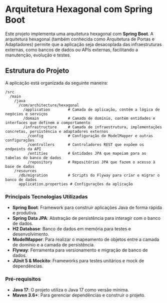 
# Arquitetura Hexagonal com Spring Boot

Este projeto implementa uma arquitetura hexagonal com **Spring Boot**. A arquitetura hexagonal (também conhecida como Arquitetura de Portas e Adaptadores) permite que a aplicação seja desacoplada das infraestruturas externas, como bancos de dados ou APIs externas, facilitando a manutenção, evolução e testes.

## Estrutura do Projeto

A aplicação está organizada da seguinte maneira:

```
/src
  /main
    /java
      /com/architecture/hexagonal
        /application        # Camada de aplicação, contém a lógica de negócios e serviços
        /domain             # Camada de domínio, contém entidades e interfaces que definem o comportamento
        /infrastructure     # Camada de infraestrutura, implementações concretas, persistência e adaptadores externos
          /config           # Configuração do ModelMapper e outras configurações
          /controllers      # Controladores REST que expõem os endpoints da API
          /entities         # Entidades JPA que mapeiam para as tabelas do banco de dados
          /repository       # Repositórios JPA que fazem o acesso à base de dados
    /resources
      /db/migration         # Scripts do Flyway para criar e migrar o banco de dados
      application.properties # Configurações da aplicação
```

### Principais Tecnologias Utilizadas

- **Spring Boot**: Framework para construir aplicações Java de forma rápida e produtiva.
- **Spring Data JPA**: Abstração de persistência para interagir com o banco de dados.
- **H2 Database**: Banco de dados em memória para testes e desenvolvimento.
- **ModelMapper**: Para realizar o mapeamento de objetos entre a camada de domínio e a camada de persistência.
- **Flyway**: Ferramenta para versionamento e migração de banco de dados.
- **JUnit 5 & Mockito**: Frameworks para testes unitários e mock de dependências.

### Pré-requisitos

- **Java 17**: O projeto utiliza o Java 17 como versão mínima.
- **Maven 3.6+**: Para gerenciar dependências e construir o projeto.